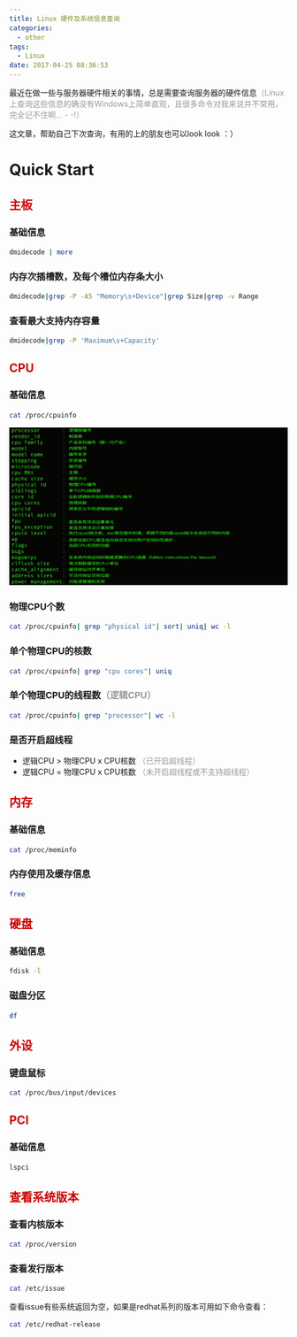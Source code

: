 ```yaml
---
title: Linux 硬件及系统信息查询
categories:
  - other
tags:
  - Linux
date: 2017-04-25 08:36:53
---
```

最近在做一些与服务器硬件相关的事情，总是需要查询服务器的硬件信息<font color=#999>（Linux上查询这些信息的确没有Windows上简单直观，且很多命令对我来说并不常用，完全记不住啊... - -!）</font>

这文章，帮助自己下次查询，有用的上的朋友也可以look look ：）

# Quick Start

## <font color=#c00>主板</font>

### 基础信息

``` bash
dmidecode | more
```

<!--more-->

### 内存次插槽数，及每个槽位内存条大小

``` bash
dmidecode|grep -P -A5 "Memory\s+Device"|grep Size|grep -v Range
```

### 查看最大支持内存容量

``` bash
dmidecode|grep -P 'Maximum\s+Capacity'
```

## <font color=#c00>CPU</font>

### 基础信息

``` bash
cat /proc/cpuinfo
```

![cpuinfo](/images/post/other/oth1.png)

### 物理CPU个数

``` bash
cat /proc/cpuinfo| grep "physical id"| sort| uniq| wc -l
```

### 单个物理CPU的核数

``` bash
cat /proc/cpuinfo| grep "cpu cores"| uniq
```

### 单个物理CPU的线程数<font color=#999>（逻辑CPU）</font>

``` bash
cat /proc/cpuinfo| grep "processor"| wc -l
```

### 是否开启超线程

- 逻辑CPU  >  物理CPU  x   CPU核数 <font color=#999>（已开启超线程）</font>
- 逻辑CPU  =  物理CPU  x   CPU核数 <font color=#999>（未开启超线程或不支持超线程）</font>

## <font color=#c00>内存</font>

### 基础信息

``` bash
cat /proc/meminfo
```


### 内存使用及缓存信息

``` bash
free
```

## <font color=#c00>硬盘</font>

### 基础信息

``` bash
fdisk -l
```

### 磁盘分区

``` bash
df
```

## <font color=#c00>外设</font>

### 键盘鼠标

``` bash
cat /proc/bus/input/devices
```

## <font color=#c00>PCI</font>

### 基础信息

``` bash
lspci
```

## <font color=#c00>查看系统版本</font>

### 查看内核版本

``` bash
cat /proc/version
```

### 查看发行版本

``` bash
cat /etc/issue
```

查看issue有些系统返回为空，如果是redhat系列的版本可用如下命令查看：

``` bash
cat /etc/redhat-release
```


